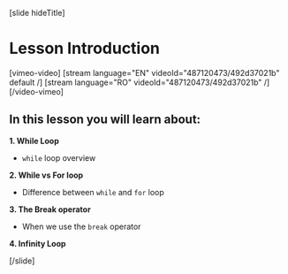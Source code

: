 [slide hideTitle]
# Lesson Introduction

[vimeo-video]
[stream language="EN" videoId="487120473/492d37021b" default /]
[stream language="RO" videoId="487120473/492d37021b"  /]
[/video-vimeo]


## In this lesson you will learn about:

**1. While Loop**
- `while` loop overview

**2. While vs For loop**
- Difference between `while` and `for` loop

**3. The Break operator**
- When we use the `break` operator

**4. Infinity Loop**


[/slide]
